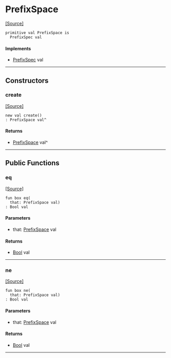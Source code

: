 # PrefixSpace
<span class="source-link">[[Source]](src/format/prefix_spec.md#L-0-5)</span>
```pony
primitive val PrefixSpace is
  PrefixSpec val
```

#### Implements

* [PrefixSpec](format-PrefixSpec.md) val

---

## Constructors

### create
<span class="source-link">[[Source]](src/format/prefix_spec.md#L-0-5)</span>


```pony
new val create()
: PrefixSpace val^
```

#### Returns

* [PrefixSpace](format-PrefixSpace.md) val^

---

## Public Functions

### eq
<span class="source-link">[[Source]](src/format/prefix_spec.md#L-0-6)</span>


```pony
fun box eq(
  that: PrefixSpace val)
: Bool val
```
#### Parameters

*   that: [PrefixSpace](format-PrefixSpace.md) val

#### Returns

* [Bool](builtin-Bool.md) val

---

### ne
<span class="source-link">[[Source]](src/format/prefix_spec.md#L-0-6)</span>


```pony
fun box ne(
  that: PrefixSpace val)
: Bool val
```
#### Parameters

*   that: [PrefixSpace](format-PrefixSpace.md) val

#### Returns

* [Bool](builtin-Bool.md) val

---

